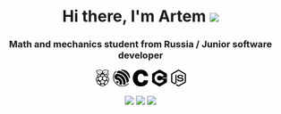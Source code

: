 <div id="badges" height:100px>
<h1 align="center">
  Hi there, I'm  Artem 
<img src="https://github.com/blackcater/blackcater/raw/main/images/Hi.gif" height="32"/></h1>
  <h3 align="center">Math and mechanics student from Russia / Junior software developer</h3>
</div>
<div display = "flex" justify-content = "space-between" background-color = "white" align = "center">
  <img src="raspberrypi.svg"   height = 30px color>
  <img src="espressif.svg" height = 30px margin-left = 10px>
  <img src="c.svg"  height = 30px margin-left = 10px>
  <img src="cplusplus.svg"  height = 30px margin-left = 10px>
  <img src="nodedotjs.svg"  height = 30px margin-left = 10px>
</div>
  
<div display = flex justify-content:space-between top = 100px align = center>
  
  ![](https://github-profile-summary-cards.vercel.app/api/cards/profile-details?username=assppex&theme=solarized_dark)
  ![](https://github-profile-summary-cards.vercel.app/api/cards/most-commit-language?username=assppex&theme=solarized_dark)
  ![](https://github-profile-summary-cards.vercel.app/api/cards/repos-per-language?username=assppex&theme=solarized_dark)
  
</div>
<!--
**Assppex/Assppex** is a ✨ _special_ ✨ repository because its `README.md` (this file) appears on your GitHub profile.

Here are some ideas to get you started:

- 🔭 I’m currently working on ...
- 🌱 I’m currently learning ...
- 👯 I’m looking to collaborate on ...
- 🤔 I’m looking for help with ...
- 💬 Ask me about ...
- 📫 How to reach me: ...
- 😄 Pronouns: ...
- ⚡ Fun fact: ...
-->
